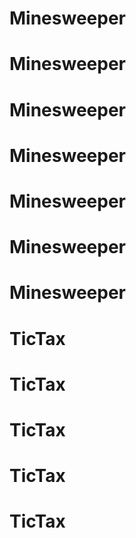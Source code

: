 # Minesweeper
# Minesweeper
# Minesweeper
# Minesweeper
# Minesweeper
# Minesweeper
# Minesweeper
# TicTax
# TicTax
# TicTax
# TicTax
# TicTax

